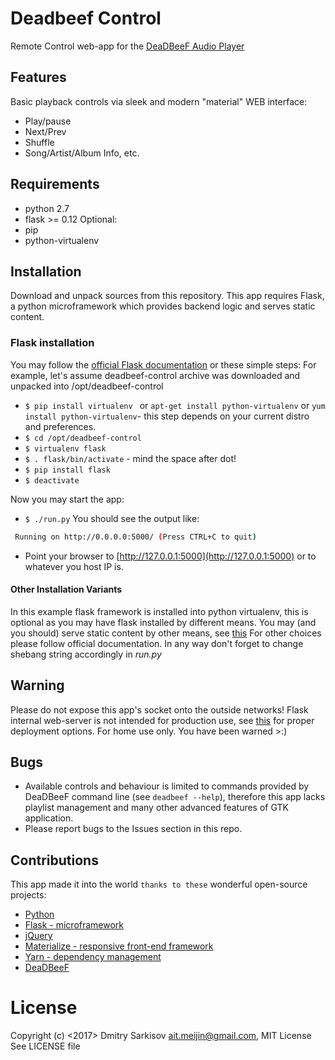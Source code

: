 # Deadbeef Control
Remote Control web-app for the [DeaDBeeF Audio Player](https://github.com/DeaDBeeF-Player/deadbeef)

## Features
Basic playback controls via sleek and modern "material" WEB interface:

* Play/pause
* Next/Prev
* Shuffle
* Song/Artist/Album Info, etc.

## Requirements
* python 2.7
* flask >= 0.12
Optional:
* pip
* python-virtualenv

## Installation
Download and unpack sources from this repository.
This app requires Flask, a python microframework which provides backend logic and serves static content.

### Flask installation
You may follow the [official Flask documentation](http://flask.pocoo.org/docs/0.12/installation/) or these simple steps:
For example, let's assume deadbeef-control archive was downloaded and unpacked into /opt/deadbeef-control
* `$ pip install virtualenv ` or `apt-get install python-virtualenv` or `yum install python-virtualenv`- this step depends on your current distro and preferences.
* `$ cd /opt/deadbeef-control`
* `$ virtualenv flask`
* `$ . flask/bin/activate` - mind the space after dot!
* `$ pip install flask`
* `$ deactivate `

Now you may start the app:
* `$ ./run.py`
You should see the output like:
```bash
 Running on http://0.0.0.0:5000/ (Press CTRL+C to quit)
```
*  Point your browser to [http://127.0.0.1:5000](http://127.0.0.1:5000) or to whatever you host IP is.

#### Other Installation Variants
In this example flask framework is installed into python virtualenv, this is optional as you may have flask installed by different means. You may (and you should) serve static content by other means, see [this](http://flask.pocoo.org/docs/0.12/deploying/#deployment)
For other choices please follow official documentation.
In any way don't forget to change shebang string accordingly in *run.py*

## Warning
Please do not expose this app's socket onto the outside networks!
Flask internal web-server is not intended for production use, see [this](http://flask.pocoo.org/docs/dev/deploying/) for proper deployment options.
For home use only. 
You have been warned >:)

## Bugs
* Available controls and behaviour is limited to commands provided by DeaDBeeF command line (see `deadbeef --help`), 
therefore this app lacks playlist management and many other advanced features of GTK application.
* Please report bugs to the Issues section in this repo.

## Contributions
This app made it into the world `thanks to these` wonderful open-source projects:
* [Python](https://www.python.org/)
* [Flask - microframework](http://flask.pocoo.org/)
* [jQuery](https://jquery.com/)
* [Materialize - responsive front-end framework](http://materializecss.com/)
* [Yarn - dependency management](https://yarnpkg.com/lang/en/)
* [DeaDBeeF](https://github.com/ameiji/deadbeef-control)


# License
Copyright (c) <2017> Dmitry Sarkisov <ait.meijin@gmail.com>, MIT License
See LICENSE file
